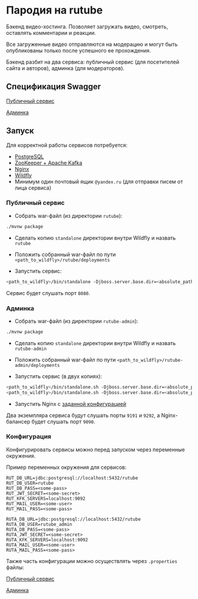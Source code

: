 # Пародия на rutube

Бэкенд видео-хостинга. Позволяет загружать видео, смотреть, оставлять комментарии и реакции.

Все загруженные видео отправляются на модерацию и могут быть опубликованы только после успешного ее прохождения.

Бэкенд разбит на два сервиса: публичный сервис (для посетителей сайта и авторов), админка (для модераторов).

## Спецификация Swagger

[Публичный сервис](rutube/src/main/resources/api.yaml)

[Админка](rutube-admin/src/main/resources/api.yaml)

## Запуск

Для корректной работы сервисов потребуется: 
* [PostgreSQL](https://www.postgresql.org/download/)
* [ZooKeeper + Apache Kafka](https://kafka.apache.org/downloads)
* [Nginx](https://nginx.org/en/download.html)
* [Wildfly](https://www.wildfly.org/downloads/)
* Минимум один почтовый ящик `@yandex.ru` (для отправки писем от лица сервиса)

### Публичный сервис

* Собрать war-файл (из директории `rutube`):
```bash
./mvnw package
```

* Сделать копию `standalone` директории внутри Wildfly и назвать `rutube`

* Положить собранный war-файл по пути `<path_to_wildfly>/rutube/deployments`

* Запустить сервис:
```bash
<path_to_wildfly>/bin/standalone -Djboss.server.base.dir=<absolute_path_to_wildfly>/rutube
```

Сервис будет слушать порт `8080`.

### Админка

* Собрать war-файл (из директории `rutube-admin`):
```bash
./mvnw package
```

* Сделать копию `standalone` директории внутри Wildfly и назвать `rutube-admin`

* Положить собранный war-файл по пути `<path_to_wildfly>/rutube-admin/deployments`

* Запустить сервис (в двух копиях):
```bash
<path_to_wildfly>/bin/standalone.sh -Djboss.server.base.dir=<absolute_path_to_wildfly>/rutube-admin -Djboss.socket.binding.port-offset=1111 -Dspring.profiles.active=master
<path_to_wildfly>/bin/standalone.sh -Djboss.server.base.dir=<absolute_path_to_wildfly>/rutube-admin -Djboss.socket.binding.port-offset=1212
```

* Запустить Nginx с [заданной конфигурацией](rutube-admin/nginx.conf)

Два экземпляра сервиса будут слушать порты `9191` и `9292`, а Nginx-балансер будет слушать порт `9090`.

### Конфигурация

Конфигурировать сервисы можно перед запуском через переменные окружения.

Пример переменных окружения для сервисов:

```text
RUT_DB_URL=jdbc:postgresql://localhost:5432/rutube
RUT_DB_USER=rutube
RUT_DB_PASS=<some-pass>
RUT_JWT_SECRET=<some-secret>
RUT_KFK_SERVERS=localhost:9092
RUT_MAIL_USER=<some-user>
RUT_MAIL_PASS=<some-pass>

RUTA_DB_URL=jdbc:postgresql://localhost:5432/rutube
RUTA_DB_USER=rutube_admin
RUTA_DB_PASS=<some-pass>
RUTA_JWT_SECRET=<some-secret>
RUTA_KFK_SERVERS=localhost:9092
RUTA_MAIL_USER=<some-user>
RUTA_MAIL_PASS=<some-pass>
```

Также часть конфигурации можно осуществлять через `.properties` файлы:

[Публичный сервис](rutube/src/main/resources/application.properties)

[Админка](rutube-admin/src/main/resources/application.properties)
